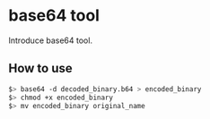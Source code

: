 # base64 tool

Introduce base64 tool.

## How to use

```bash
$> base64 -d decoded_binary.b64 > encoded_binary
$> chmod +x encoded_binary
$> mv encoded_binary original_name
```